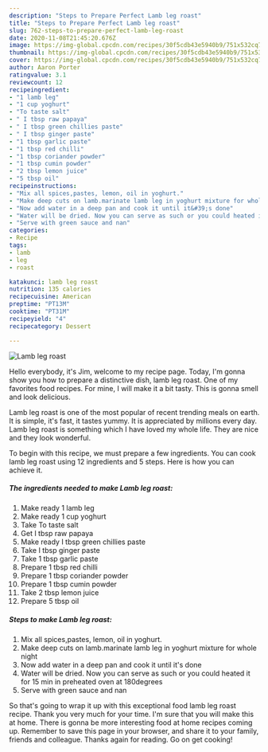 ```yaml
---
description: "Steps to Prepare Perfect Lamb leg roast"
title: "Steps to Prepare Perfect Lamb leg roast"
slug: 762-steps-to-prepare-perfect-lamb-leg-roast
date: 2020-11-08T21:45:20.676Z
image: https://img-global.cpcdn.com/recipes/30f5cdb43e5940b9/751x532cq70/lamb-leg-roast-recipe-main-photo.jpg
thumbnail: https://img-global.cpcdn.com/recipes/30f5cdb43e5940b9/751x532cq70/lamb-leg-roast-recipe-main-photo.jpg
cover: https://img-global.cpcdn.com/recipes/30f5cdb43e5940b9/751x532cq70/lamb-leg-roast-recipe-main-photo.jpg
author: Aaron Porter
ratingvalue: 3.1
reviewcount: 12
recipeingredient:
- "1 lamb leg"
- "1 cup yoghurt"
- "To taste salt"
- " I tbsp raw papaya"
- " I tbsp green chillies paste"
- " I tbsp ginger paste"
- "1 tbsp garlic paste"
- "1 tbsp red chilli"
- "1 tbsp coriander powder"
- "1 tbsp cumin powder"
- "2 tbsp lemon juice"
- "5 tbsp oil"
recipeinstructions:
- "Mix all spices,pastes, lemon, oil in yoghurt."
- "Make deep cuts on lamb.marinate lamb leg in yoghurt mixture for whole night"
- "Now add water in a deep pan and cook it until it&#39;s done"
- "Water will be dried. Now you can serve as such or you could heated it for 15 min in preheated oven at 180degrees"
- "Serve with green sauce and nan"
categories:
- Recipe
tags:
- lamb
- leg
- roast

katakunci: lamb leg roast 
nutrition: 135 calories
recipecuisine: American
preptime: "PT13M"
cooktime: "PT31M"
recipeyield: "4"
recipecategory: Dessert

---
```



![Lamb leg roast](https://img-global.cpcdn.com/recipes/30f5cdb43e5940b9/751x532cq70/lamb-leg-roast-recipe-main-photo.jpg)

Hello everybody, it's Jim, welcome to my recipe page. Today, I'm gonna show you how to prepare a distinctive dish, lamb leg roast. One of my favorites food recipes. For mine, I will make it a bit tasty. This is gonna smell and look delicious.



Lamb leg roast is one of the most popular of recent trending meals on earth. It is simple, it's fast, it tastes yummy. It is appreciated by millions every day. Lamb leg roast is something which I have loved my whole life. They are nice and they look wonderful.


To begin with this recipe, we must prepare a few ingredients. You can cook lamb leg roast using 12 ingredients and 5 steps. Here is how you can achieve it.

<!--inarticleads1-->

##### The ingredients needed to make Lamb leg roast:

1. Make ready 1 lamb leg
1. Make ready 1 cup yoghurt
1. Take To taste salt
1. Get  I tbsp raw papaya
1. Make ready  I tbsp green chillies paste
1. Take  I tbsp ginger paste
1. Take 1 tbsp garlic paste
1. Prepare 1 tbsp red chilli
1. Prepare 1 tbsp coriander powder
1. Prepare 1 tbsp cumin powder
1. Take 2 tbsp lemon juice
1. Prepare 5 tbsp oil




<!--inarticleads2-->

##### Steps to make Lamb leg roast:

1. Mix all spices,pastes, lemon, oil in yoghurt.
1. Make deep cuts on lamb.marinate lamb leg in yoghurt mixture for whole night
1. Now add water in a deep pan and cook it until it&#39;s done
1. Water will be dried. Now you can serve as such or you could heated it for 15 min in preheated oven at 180degrees
1. Serve with green sauce and nan




So that's going to wrap it up with this exceptional food lamb leg roast recipe. Thank you very much for your time. I'm sure that you will make this at home. There is gonna be more interesting food at home recipes coming up. Remember to save this page in your browser, and share it to your family, friends and colleague. Thanks again for reading. Go on get cooking!
